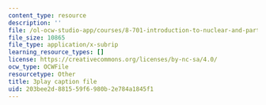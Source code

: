 ```yaml
---
content_type: resource
description: ''
file: /ol-ocw-studio-app/courses/8-701-introduction-to-nuclear-and-particle-physics-fall-2020/203bee2d881559f6980b2e784a1845f1_-hgRkC_uUzU.vtt
file_size: 10865
file_type: application/x-subrip
learning_resource_types: []
license: https://creativecommons.org/licenses/by-nc-sa/4.0/
ocw_type: OCWFile
resourcetype: Other
title: 3play caption file
uid: 203bee2d-8815-59f6-980b-2e784a1845f1
---
```

